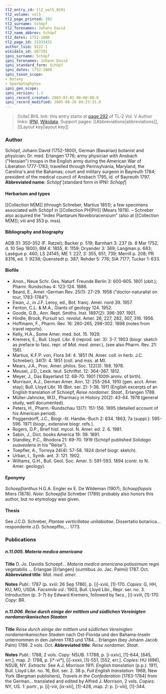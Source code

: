 ```yaml
---
tl2_entry_id: tl2_vol5_0291
tl2_volume: vol5
tl2_page_printed: 292
tl2_surname: Schöpf
tl2_forenames: Johann David
tl2_name_abbrev: Schöpf
tl2_dates: 1752-1800
tl2_page_id: 33333431
author_lsid: 9222-1
wikidata_id: Q67201
ipni_surname: Schöpf
ipni_forenames: Johann David
ipni_standard_form: Schöpf
ipni_dates: 1752-1800
ipni_taxon_scope: 
- Botany
- Spermatophytes
ipni_geo_scope: 
ipni_version: 1.3
ipni_record_created: 2003-07-02 00:00:00.0
ipni_record_modified: 2005-08-26 09:23:31.0
---
```


> [!cite] BHL link: this entry starts at [page 292](https://www.biodiversitylibrary.org/page/33333431) of TL-2 Vol. V
> Author links: [IPNI](https://www.ipni.org/a/9222-1), [Wikidata](https://www.wikidata.org/wiki/Q67201). Support pages: [[Abbreviations|abbreviations]], [[Layout key|layout key]]

### Author

Schöpf, Johann David (1752-1800), German (Bavarian) botanist and physician; Dr. med. Erlangen 1776; army physician with Ansbach ("Hessian") troups in the English army during the American War of Liberation 1777-1783; travelled through Pennsylvania, Maryland, the Carolina's and the Bahamas; court and military surgeon in Bayreuth 1784; president of the medical council of Ansbach 1795, id. of Bayreuth 1797. 
**Abbreviated name**: *Schöpf* \[standard form in IPNI: *Schöpf*\]

#### Herbarium and types

[[Collection M|M]] (through Schreber, Martius 1851); a few specimens associated with Schöpf in [[Collection PH|PH]] (Mears 1978). – Schreber also acquired the "Index Plantarum Noveboracensium" (also at [[Collection M|M]]; viii and 353 p. mss).

#### Bibliography and biography

ADB 31: 350-352 (F. Ratzel); Backer p. 519; Barnhart 3: 237 (b. 8 Mar 1752, d. 10 Sep 1800); BM 4: 1855, 8: 1159; Dryander 3: 369; Langman p. 683; Lasègue p. 460; LS 24145; ME 1: 227, 3: 355, 651, 739; Merrill p. 208; PR 8316, ed. 1: 9238; Quenstedt p. 387; Rehder 5: 776; SIA 7177; Tucker 1: 633.

#### Biofile

- Anon., Neue Schr. Ges. Naturf. Freunde Berlin 3: 600-605. 1801 (obit.); Pharm. Rundschau 4: 123-124. 1886.
- Beard, E., Amer.-German Rev. 25(1): 27-29. 1958 ("doctor-naturalist on tour, 1783-1784").
- Ewan, J., *in* J.F. Leroy, ed., Bot. franç. Amér. nord 39. 1957.
- Fenton, C.L. & M.A., Giants of geology 124. 1952.
- Goode, G.B., Ann. Rept. Smiths. Inst. 1897(2): 396-397. 1901.
- Hindle, Brook, Pursuit sci. revolut. Amer. 26, 227, 282, 307, 316. 1956.
- Hoffmann, F., Pharm. Rev. 16: 260-265, 296-302. 1898 (notes from travel reports).
- Kelly, H.A., Some Amer. med. bot. 15. 1929.
- Kremers, E., Bull. Lloyd. Libr. 6 (reprod. ser. 3): 3-7. 1903 (biogr. sketch as preface to fasc. repr. of *Mat. med. amer.*), (see also Pharm. Rev. 21: 156).
- Martius, K.F.P. von, Flora 34: 4. 1851 (N. Amer. coll. in herb. J.C. Schreber); 34(1): 4. 1851 (coll. and mss. at M).
- Mears, J.A., Proc. Amer. philos. Soc. 122(3): 168. 1978.
- Meusel, J.D., Lexik. teut. Schriftst. 12: 364-367. 1812.
- Meyer, J., Das Bayerland 12: 68-70. 1901 (100th anniv. of birth).
- Morrison, A.J., German Amer. Ann. 12: 255-264. 1910 (gen. acct. Amer. stay); Bull. Lloyd Libr. 16 (Bot. ser. 2): 1-38. 1911 (English excerpts of an English translation of Schoepf, *Reise nordamer. Staat.*, Erlangen 1788.
- Müller-Jahncke, W.D., Pharmacy in History 20(2): 43-64. 1978 (general study, well documented).
- Peters, H., Pharm.-Rundschau 13(7): 151-156. 1895 (detailed account of his American period).
- Poggendorff, J.C., Biogr.-lit. Handw.-Buch 2: 834. 1863, 7a (suppl.): 595-596. 1971 (biogr., extensive biogr. refs.).
- Rogers, D.P., Brief hist. mycol. N. Amer. ed. 2. 6. 1981.
- Sabin, J., Dict. books America 19: 39. 1891.
- Standley, P.C., Rhodora 21: 69-70. 1919 (Schöpf published *Solidago suaveolens* in his "Reise").
- Toepfler, A., Torreya 24(4): 57-58. 1924 (brief biogr. sketch).
- Urban, I., Symb. ant. 3: 121. 1902.
- Williams, G.H., Bull. Geol. Soc. Amer. 5: 591-593. 1894 (contr. to N. Amer. geology).

#### Eponymy

*Schoepfianthus* H.G.A. Engler ex E. De Wildeman (1907); *Schoepfiopsis* Miers (1878). *Note*: *Schoepfia* Schreber (1789) probably also honors this author, but no etymology was given.

#### Thesis

See J.C.D. Schreber, *Plantae verticillatae unilabiatae*. Dissertatio botanica... respondente J.D. Schoepffio,... 1773.

### Publications

##### n.11.005. Materia medica americana

**Title**
D. Jo. Davidis Schoepf... *Materia medica americana* potissimum regni vegetabilis ... Erlangae \[Erlangen\] (sumtibus Jo. Jac. Palmii) 1787. Oct.
**Abbreviated title**: *Mat. med. amer.*

**Notes**
*Publ*.: 1787 (p. xviii: 26 Sep 1786), p. \[i\]-xviii, \[1\]-170. *Copies*: G, HH, KU, MO, USDA.
*Facsimile ed*.: 1903, Bull. Lloyd Libr., Repr. ser. no. 3. Introduction (p. 3-7) by Edward Kremers, followed by facs., \[i\]-xviii, \[1\]-170. *Copy*: BR.

##### n.11.006. Reise durch einige der mittlem und südlichen Vereinigten nordamerikanischen Staaten

**Title**
*Reise durch einige der mittlem und südlichen Vereinigten nordamerikanischen Staaten* nach Ost-Florida und den Bahama-Inseln unternommen in den Jahren 1783 und 1784... Erlangen (bey Johann Jacob Palm) 1788. 2 vols. Oct.
**Abbreviated title**: *Reise nordamer. Staat.*

**Notes**
*Publ*.: 1788, 2 vols. *Copy*: NSUB.
*1*:1788, p. \[i-xxiv\], \[1\]-644, \[645, err.\], map.
*2*: 1788, p. \[i\*-vi\*\], \[i\]-xxxii, \[1\]-551, \[552, err.\].
*Copies*: HU (696), NSUB, NY.
*Extracts*: See A.J. Morrison 1911.
*English translation* (p.p.): 1911, Bull. Lloyd Libr. no. 16, Bot. ser. 2. 38 p.
*Full English translation*: 1968, New York (Bergman publishers), *Travels in the Confederation* \[1783-1784\] from the German... translated and edited by Alfred J. Morrison, 2 vols.
*Copies*: NY, US.
*1*: portr., p. \[i\]-viii, \[ix-xiii\], \[1\]-428, map.
*2*: p. \[i-viii\], \[1\]-344.

